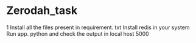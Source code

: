 # Zerodah_task
1 Install all the files present in requirement. txt
Install redis in your system
Run app. python and check the output in local host 5000
